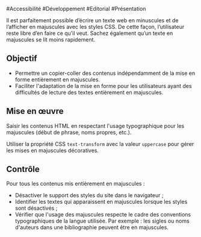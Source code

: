 
#Accessibilité #Développement #Editorial #Présentation

Il est parfaitement possible d’écrire un texte web en minuscules et de l’afficher en majuscules avec les styles CSS. De cette façon, l’utilisateur reste libre d’en faire ce qu’il veut. Sachez également qu’un texte en majuscules se lit moins rapidement.


## Objectif

* Permettre un copier-coller des contenus indépendamment de la mise en forme entièrement en majuscules.
* Faciliter l'adaptation de la mise en forme pour les utilisateurs ayant des difficultés de lecture des textes entièrement en majuscules.

## Mise en œuvre

Saisir les contenus HTML en respectant l'usage typographique pour les majuscules (début de phrase, noms propres, etc.).

Utiliser la propriété CSS `text-transform` avec la valeur `uppercase` pour gérer les mises en majuscules décoratives.

## Contrôle

Pour tous les contenus mis entièrement en majuscules :

* Désactiver le support des styles du site dans le navigateur ;
* Identifier les textes qui apparaissent en majuscules lorsque les styles sont désactivés ;
* Vérifier que l'usage des majuscules respecte le cadre des conventions typographiques de la langue utilisée. Par exemple : les sigles ou noms d'auteurs dans une bibliographie peuvent être en majuscules.

